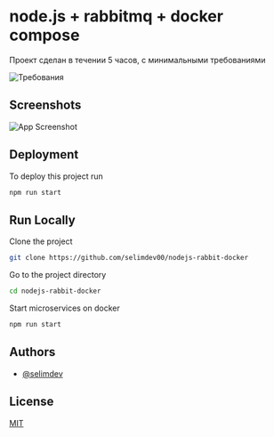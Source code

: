 # node.js + rabbitmq + docker compose

Проект сделан в течении 5 часов, с минимальными требованиями

![Требования](https://github.com/selimdev00/nodejs-rabbit-docker/assets/69434200/9adc37ce-73a2-455d-9871-e7ac0408a72c)


## Screenshots

![App Screenshot](https://github.com/selimdev00/nodejs-rabbit-docker/assets/69434200/a1edaa9f-f899-4124-b0b0-f41463d699cc)


## Deployment

To deploy this project run

```bash
npm run start
```


## Run Locally

Clone the project

```bash
git clone https://github.com/selimdev00/nodejs-rabbit-docker
```

Go to the project directory

```bash
cd nodejs-rabbit-docker
```

Start microservices on docker

```bash
npm run start
```

## Authors

- [@selimdev](https://github.com/selimdev00)


## License

[MIT](https://choosealicense.com/licenses/mit/)

